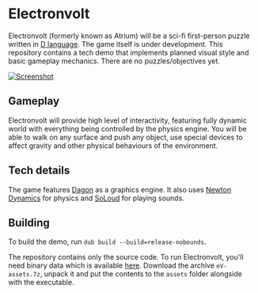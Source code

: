 Electronvolt
============
Electronvolt (formerly known as Atrium) will be a sci-fi first-person puzzle written in [D language](http://dlang.org). The game itself is under development. This repository contains a tech demo that implements planned visual style and basic gameplay mechanics. There are no puzzles/objectives yet.

[![Screenshot](https://gamedev.timurgafarov.ru/storage/eV_2.jpg)](https://gamedev.timurgafarov.ru/storage/eV_2.jpg)

Gameplay
--------
Electronvolt will provide high level of interactivity, featuring fully dynamic world with everything being controlled by the physics engine. You will be able to walk on any surface and push any object, use special devices to affect gravity and other physical behaviours of the environment.

Tech details
------------
The game features [Dagon](https://github.com/gecko0307/dagon) as a graphics engine. It also uses [Newton Dynamics](http://newtondynamics.com/) for physics and [SoLoud](https://github.com/jarikomppa/soloud) for playing sounds.

Building
--------
To build the demo, run `dub build --build=release-nobounds`.

The repository contains only the source code. To run Electronvolt, you'll need binary data which is available [here](https://drive.google.com/file/d/1Lnou9q5CwtwIWarLfWr_xCDp94E7ixv0/view?usp=sharing). Download the archive `eV-assets.7z`, unpack it and put the contents to the `assets` folder alongside with the executable.
